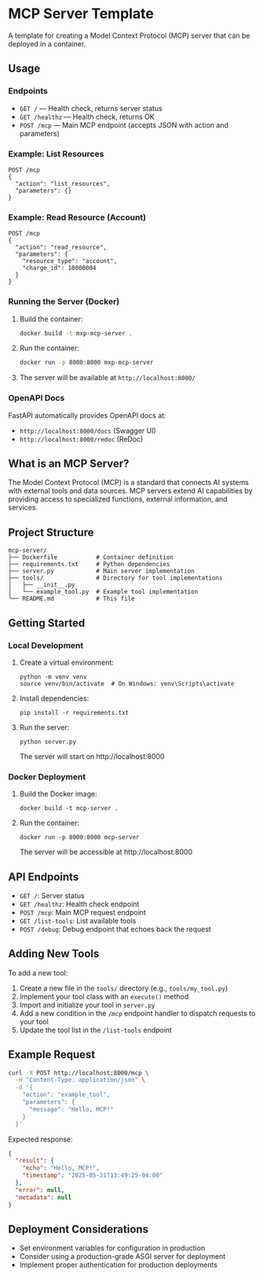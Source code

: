 # MCP Server Template

A template for creating a Model Context Protocol (MCP) server that can be deployed in a container.

## Usage

### Endpoints
- `GET /` — Health check, returns server status
- `GET /healthz` — Health check, returns OK
- `POST /mcp` — Main MCP endpoint (accepts JSON with action and parameters)

### Example: List Resources
```
POST /mcp
{
  "action": "list_resources",
  "parameters": {}
}
```

### Example: Read Resource (Account)
```
POST /mcp
{
  "action": "read_resource",
  "parameters": {
    "resource_type": "account",
    "charge_id": 10000004
  }
}
```

### Running the Server (Docker)
1. Build the container:
   ```sh
   docker build -t mxp-mcp-server .
   ```
2. Run the container:
   ```sh
   docker run -p 8000:8000 mxp-mcp-server
   ```
3. The server will be available at `http://localhost:8000/`

### OpenAPI Docs
FastAPI automatically provides OpenAPI docs at:
- `http://localhost:8000/docs` (Swagger UI)
- `http://localhost:8000/redoc` (ReDoc)

## What is an MCP Server?

The Model Context Protocol (MCP) is a standard that connects AI systems with external tools and data sources. MCP servers extend AI capabilities by providing access to specialized functions, external information, and services.

## Project Structure

```
mcp-server/
├── Dockerfile           # Container definition
├── requirements.txt     # Python dependencies
├── server.py            # Main server implementation
├── tools/               # Directory for tool implementations
│   ├── __init__.py
│   └── example_tool.py  # Example tool implementation
└── README.md            # This file
```

## Getting Started

### Local Development

1. Create a virtual environment:
   ```
   python -m venv venv
   source venv/bin/activate  # On Windows: venv\Scripts\activate
   ```

2. Install dependencies:
   ```
   pip install -r requirements.txt
   ```

3. Run the server:
   ```
   python server.py
   ```

   The server will start on http://localhost:8000

### Docker Deployment

1. Build the Docker image:
   ```
   docker build -t mcp-server .
   ```

2. Run the container:
   ```
   docker run -p 8000:8000 mcp-server
   ```

   The server will be accessible at http://localhost:8000

## API Endpoints

- `GET /`: Server status
- `GET /healthz`: Health check endpoint
- `POST /mcp`: Main MCP request endpoint
- `GET /list-tools`: List available tools
- `POST /debug`: Debug endpoint that echoes back the request

## Adding New Tools

To add a new tool:

1. Create a new file in the `tools/` directory (e.g., `tools/my_tool.py`)
2. Implement your tool class with an `execute()` method
3. Import and initialize your tool in `server.py`
4. Add a new condition in the `/mcp` endpoint handler to dispatch requests to your tool
5. Update the tool list in the `/list-tools` endpoint

## Example Request

```bash
curl -X POST http://localhost:8000/mcp \
  -H "Content-Type: application/json" \
  -d '{
    "action": "example_tool",
    "parameters": {
      "message": "Hello, MCP!"
    }
  }'
```

Expected response:
```json
{
  "result": {
    "echo": "Hello, MCP!",
    "timestamp": "2025-05-21T13:49:25-04:00"
  },
  "error": null,
  "metadata": null
}
```

## Deployment Considerations

- Set environment variables for configuration in production
- Consider using a production-grade ASGI server for deployment
- Implement proper authentication for production deployments
